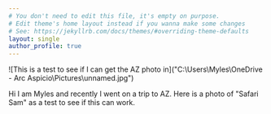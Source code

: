 ```yaml
---
# You don't need to edit this file, it's empty on purpose.
# Edit theme's home layout instead if you wanna make some changes
# See: https://jekyllrb.com/docs/themes/#overriding-theme-defaults
layout: single
author_profile: true
---
```



![This is a test to see if I can get the AZ photo in]("C:\Users\Myles\OneDrive - Arc Aspicio\Pictures\unnamed.jpg")

Hi I am Myles and recently I went on a trip to AZ. Here is a photo of "Safari Sam" as a test to see if this can work.
